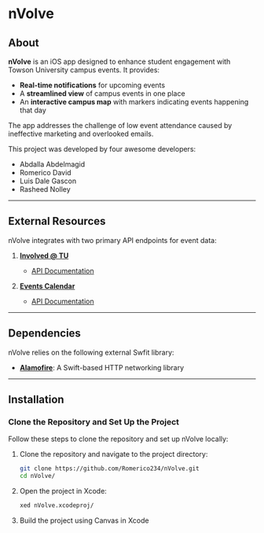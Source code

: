 # nVolve

## About

**nVolve** is an iOS app designed to enhance student engagement with Towson University campus events. It provides:

- **Real-time notifications** for upcoming events
- A **streamlined view** of campus events in one place
- An **interactive campus map** with markers indicating events happening that day

The app addresses the challenge of low event attendance caused by ineffective marketing and overlooked emails.

This project was developed by four awesome developers:
- Abdalla Abdelmagid
- Romerico David
- Luis Dale Gascon
- Rasheed Nolley

---

## External Resources

nVolve integrates with two primary API endpoints for event data:

1. **[Involved @ TU](https://involved.towson.edu/)**  
   - [API Documentation](https://involved.towson.edu/engage/api/swagger/ui/index#!/Events/Events_GetAll)

2. **[Events Calendar](https://events.towson.edu/)**  
   - [API Documentation](https://help.concept3d.com/hc/en-us/articles/11940613344915-Localist-API)

---

## Dependencies

nVolve relies on the following external Swfit library:

- **[Alamofire](https://github.com/Alamofire/Alamofire)**: A Swift-based HTTP networking library

---

## Installation

### Clone the Repository and Set Up the Project

Follow these steps to clone the repository and set up nVolve locally:

1. Clone the repository and navigate to the project directory:
   ```bash
   git clone https://github.com/Romerico234/nVolve.git
   cd nVolve/
2. Open the project in Xcode:
   ```bash
   xed nVolve.xcodeproj/
3. Build the project using Canvas in Xcode
